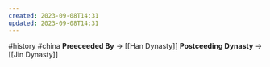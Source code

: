 ```yaml
---
created: 2023-09-08T14:31
updated: 2023-09-08T14:31
---
```

#history #china 
**Preeceeded By** -> [[Han Dynasty]]
**Postceeding Dynasty** -> [[Jin Dynasty]]